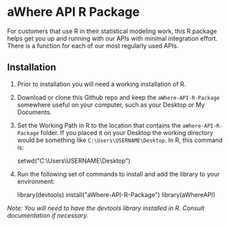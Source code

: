 # aWhere API R Package

For customers that use R in their statistical modeling work, this R package helps get you up and running with our APIs with minimal integration effort. There is a function for each of our most regularly used APIs. 

## Installation 

1. Prior to installation you will need a working installation of R. 

2. Download or clone this Github repo and keep the `aWhere-API-R-Package` somewhere useful on your computer, such as your Desktop or My Documents.

3. Set the Working Path in R to the location that contains the `aWhere-API-R-Package` folder. If you placed it on your Desktop the working directory would be something like `C:\Users\USERNAME\Desktop`. In R, this command is:  

    setwd("C:\Users\USERNAME\Desktop")

4. Run the following set of commands to install and add the library to your environment:

    library(devtools)
    install("aWhere-API-R-Package")
	library(aWhereAPI)

*Note: You will need to have the devtools library installed in R. Consult documentation if necessary.*

